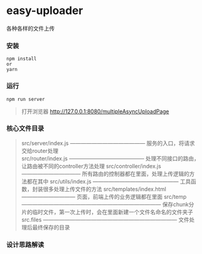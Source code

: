 # easy-uploader
各种各样的文件上传

### 安装
```
npm install 
or
yarn
```

### 运行
```
npm run server
```
> 打开浏览器 http://127.0.0.1:8080/multipleAsyncUploadPage


### 核心文件目录

> src/server/index.js  ——————————————  服务的入口，将请求交给router处理      
> src/router/index.js  ——————————————  处理不同接口的路由，让路由被不同的controller方法处理
> src/controller/index.js ———————————  所有路由的控制器都在里面，处理上传逻辑的方法都在其中
> src/utils/index.js ————————————————  工具函数，封装很多处理上传文件的方法
> src/templates/index.html ——————————  页面，前端上传的业务逻辑都在里面
> src/temp ——————————————————————————  保存chunk分片的临时文件，第一次上传时，会在里面新建一个文件名命名的文件夹子
> src.files —————————————————————————  文件处理后最终保存的目录


### 设计思路解读

